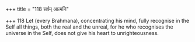+++
title = "118 सर्वम् आत्मनि"

+++
118	Let (every Brahmana), concentrating his mind, fully recognise in the Self all things, both the real and the unreal, for he who recognises the universe in the Self, does not give his heart to unrighteousness.